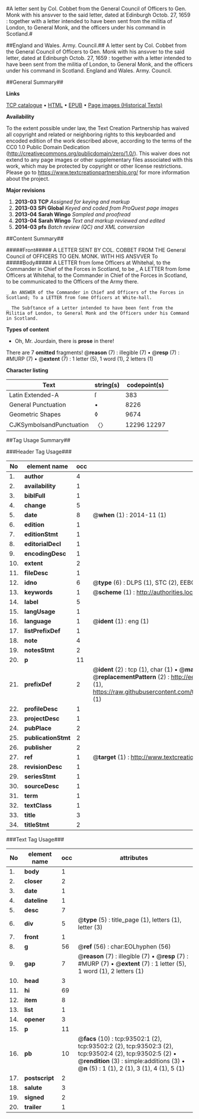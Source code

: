#A letter sent by Col. Cobbet from the General Council of Officers to Gen. Monk with his ansvver to the said letter, dated at Edinburgh Octob. 27, 1659 : together with a letter intended to have been sent from the militia of London, to General Monk, and the officers under his command in Scotland.#

##England and Wales. Army. Council.##
A letter sent by Col. Cobbet from the General Council of Officers to Gen. Monk with his ansvver to the said letter, dated at Edinburgh Octob. 27, 1659 : together with a letter intended to have been sent from the militia of London, to General Monk, and the officers under his command in Scotland.
England and Wales. Army. Council.

##General Summary##

**Links**

[TCP catalogue](http://www.ota.ox.ac.uk/tcp/)  • 
[HTML](http://tei.it.ox.ac.uk/tcp/Texts-HTML/free/A33/A33520.html)  • 
[EPUB](http://tei.it.ox.ac.uk/tcp/Texts-EPUB/free/A33/A33520.epub) • 
[Page images (Historical Texts)](https://historicaltexts.jisc.ac.uk/eebo-12761246e)

**Availability**

To the extent possible under law, the Text Creation Partnership has waived all copyright and related or neighboring rights to this keyboarded and encoded edition of the work described above, according to the terms of the CC0 1.0 Public Domain Dedication (http://creativecommons.org/publicdomain/zero/1.0/). This waiver does not extend to any page images or other supplementary files associated with this work, which may be protected by copyright or other license restrictions. Please go to https://www.textcreationpartnership.org/ for more information about the project.

**Major revisions**

1. __2013-03__ __TCP__ *Assigned for keying and markup*
1. __2013-03__ __SPi Global__ *Keyed and coded from ProQuest page images*
1. __2013-04__ __Sarah Wingo__ *Sampled and proofread*
1. __2013-04__ __Sarah Wingo__ *Text and markup reviewed and edited*
1. __2014-03__ __pfs__ *Batch review (QC) and XML conversion*

##Content Summary##

#####Front#####
A LETTER SENT BY COL. COBBET FROM THE General Council of OFFICERS TO GEN. MONK. WITH HIS ANSVVER To 
#####Body#####
A LETTER from ſome Officers at Whitehal, to the Commander in Chief of the Forces in Scotland, to be 
    _ A LETTER from ſome Officers at Whitehal, to the Commander in Chief of the Forces in Scotland, to be communicated to the Officers of the Army there.

    _ An ANSWER of the Commander in Chief and Officers of the Forces in Scotland; To a LETTER from ſome Officers at White-hall.

    _ The Subſtance of a Letter intended to have been ſent from the Militia of London, to General Monk and the Officers under his Command in Scotland.

**Types of content**

  * Oh, Mr. Jourdain, there is **prose** in there!

There are 7 **omitted** fragments! 
 @__reason__ (7) : illegible (7)  •  @__resp__ (7) : #MURP (7)  •  @__extent__ (7) : 1 letter (5), 1 word (1), 2 letters (1)

**Character listing**


|Text|string(s)|codepoint(s)|
|---|---|---|
|Latin Extended-A|ſ|383|
|General Punctuation|•|8226|
|Geometric Shapes|◊|9674|
|CJKSymbolsandPunctuation|〈〉|12296 12297|

##Tag Usage Summary##

###Header Tag Usage###

|No|element name|occ|attributes|
|---|---|---|---|
|1.|__author__|4||
|2.|__availability__|1||
|3.|__biblFull__|1||
|4.|__change__|5||
|5.|__date__|8| @__when__ (1) : 2014-11 (1)|
|6.|__edition__|1||
|7.|__editionStmt__|1||
|8.|__editorialDecl__|1||
|9.|__encodingDesc__|1||
|10.|__extent__|2||
|11.|__fileDesc__|1||
|12.|__idno__|6| @__type__ (6) : DLPS (1), STC (2), EEBO-CITATION (1), OCLC (1), VID (1)|
|13.|__keywords__|1| @__scheme__ (1) : http://authorities.loc.gov/ (1)|
|14.|__label__|5||
|15.|__langUsage__|1||
|16.|__language__|1| @__ident__ (1) : eng (1)|
|17.|__listPrefixDef__|1||
|18.|__note__|4||
|19.|__notesStmt__|2||
|20.|__p__|11||
|21.|__prefixDef__|2| @__ident__ (2) : tcp (1), char (1)  •  @__matchPattern__ (2) : ([0-9\-]+):([0-9IVX]+) (1), (.+) (1)  •  @__replacementPattern__ (2) : http://eebo.chadwyck.com/downloadtiff?vid=$1&page=$2 (1), https://raw.githubusercontent.com/textcreationpartnership/Texts/master/tcpchars.xml#$1 (1)|
|22.|__profileDesc__|1||
|23.|__projectDesc__|1||
|24.|__pubPlace__|2||
|25.|__publicationStmt__|2||
|26.|__publisher__|2||
|27.|__ref__|1| @__target__ (1) : http://www.textcreationpartnership.org/docs/. (1)|
|28.|__revisionDesc__|1||
|29.|__seriesStmt__|1||
|30.|__sourceDesc__|1||
|31.|__term__|1||
|32.|__textClass__|1||
|33.|__title__|3||
|34.|__titleStmt__|2||


###Text Tag Usage###

|No|element name|occ|attributes|
|---|---|---|---|
|1.|__body__|1||
|2.|__closer__|2||
|3.|__date__|1||
|4.|__dateline__|1||
|5.|__desc__|7||
|6.|__div__|5| @__type__ (5) : title_page (1), letters (1), letter (3)|
|7.|__front__|1||
|8.|__g__|56| @__ref__ (56) : char:EOLhyphen (56)|
|9.|__gap__|7| @__reason__ (7) : illegible (7)  •  @__resp__ (7) : #MURP (7)  •  @__extent__ (7) : 1 letter (5), 1 word (1), 2 letters (1)|
|10.|__head__|3||
|11.|__hi__|69||
|12.|__item__|8||
|13.|__list__|1||
|14.|__opener__|3||
|15.|__p__|11||
|16.|__pb__|10| @__facs__ (10) : tcp:93502:1 (2), tcp:93502:2 (2), tcp:93502:3 (2), tcp:93502:4 (2), tcp:93502:5 (2)  •  @__rendition__ (3) : simple:additions (3)  •  @__n__ (5) : 1 (1), 2 (1), 3 (1), 4 (1), 5 (1)|
|17.|__postscript__|2||
|18.|__salute__|3||
|19.|__signed__|2||
|20.|__trailer__|1||
